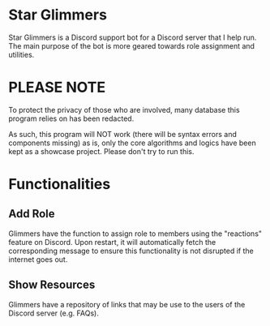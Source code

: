 # Star Glimmers

Star Glimmers is a Discord support bot for a Discord server that I help run. The main purpose of the bot is more geared towards role assignment and utilities.

# PLEASE NOTE

To protect the privacy of those who are involved, many database this program relies on has been redacted. 

As such, this program will NOT work (there will be syntax errors and components missing) as is, only the core algorithms and logics have been kept as a showcase project. Please don't try to run this.


# Functionalities

## Add Role
Glimmers have the function to assign role to members using the "reactions" feature on Discord. Upon restart, it will automatically fetch the corresponding message to ensure this functionality is not disrupted if the internet goes out.


## Show Resources
Glimmers have a repository of links that may be use to the users of the Discord server (e.g. FAQs).